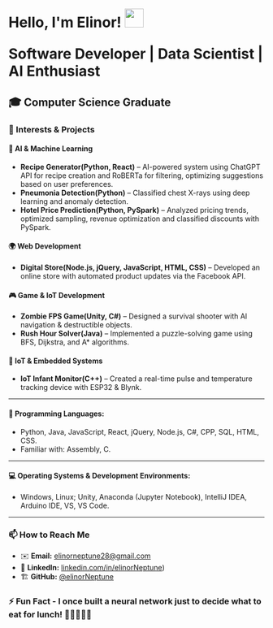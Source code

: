 <h1> Hello, I'm Elinor! 
    <img src="https://raw.githubusercontent.com/kaueMarques/kaueMarques/master/hi.gif" height="37px" style="max-width: 50%; display: inline-block;" data-target="animated-image.originalImage">
<p>Software Developer | Data Scientist | AI Enthusiast</p>
</h1>
<h2>
🎓 Computer Science Graduate 
</h2>


### 🧰 Interests & Projects  

####  🧠 **AI & Machine Learning**  
- **Recipe Generator(Python, React)** – AI-powered system using ChatGPT API for recipe creation and RoBERTa for filtering, optimizing suggestions based on user preferences.
- **Pneumonia Detection(Python)** – Classified chest X-rays using deep learning and anomaly detection.  
- **Hotel Price Prediction(Python, PySpark)** – Analyzed pricing trends, optimized sampling, revenue optimization and classified discounts with PySpark.  
    
#### 🌍 **Web Development**  
- **Digital Store(Node.js, jQuery, JavaScript, HTML, CSS)** – Developed an online store with automated product updates via the Facebook API.  

#### 🎮 **Game & IoT Development**  
- **Zombie FPS Game(Unity, C#)** – Designed a survival shooter with AI navigation & destructible objects.
- **Rush Hour Solver(Java)** – Implemented a puzzle-solving game using BFS, Dijkstra, and A* algorithms.
  
#### 🔬 **IoT & Embedded Systems**  
- **IoT Infant Monitor(C++)** – Created a real-time pulse and temperature tracking device with ESP32 & Blynk. 


---
#### 🚀 Programming Languages: 
- Python, Java, JavaScript, React, jQuery, Node.js, C#, CPP, SQL, HTML, CSS.
- Familiar with: Assembly, C.
---
#### 💻 Operating Systems & Development Environments: 
- Windows, Linux; Unity, Anaconda (Jupyter Notebook), IntelliJ IDEA, Arduino IDE, VS, VS Code. 
---
### 📫 How to Reach Me
- ✉️ **Email:** [elinorneptune28@gmail.com](mailto:YourEmail@example.com)
- 🔗 **LinkedIn:** [linkedin.com/in/elinorNeptune](https://www.linkedin.com/in/elinor-neptune-8493b0339/))
- 🏗️ **GitHub:** [@elinorNeptune](https://github.com/elinorNeptune)
  



### ⚡ Fun Fact - I once built a neural network just to decide what to eat for lunch! 🍣🍜🌮🍕😋

<!---
elinorNeptune/elinorNeptune is a ✨ special ✨ repository because its `README.md` (this file) appears on your GitHub profile.
You can click the Preview link to take a look at your changes.
--->
